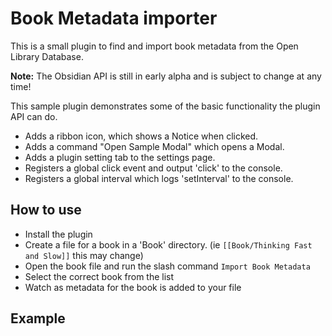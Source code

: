 # Book Metadata importer

This is a small plugin to find and import book metadata from the Open Library Database. 

**Note:** The Obsidian API is still in early alpha and is subject to change at any time!

This sample plugin demonstrates some of the basic functionality the plugin API can do.
- Adds a ribbon icon, which shows a Notice when clicked.
- Adds a command "Open Sample Modal" which opens a Modal.
- Adds a plugin setting tab to the settings page.
- Registers a global click event and output 'click' to the console.
- Registers a global interval which logs 'setInterval' to the console.

## How to use

- Install the plugin
- Create a file for a book in a 'Book' directory. (ie `[[Book/Thinking Fast and Slow]]` this may change)
- Open the book file and run the slash command `Import Book Metadata`
- Select the correct book from the list 
- Watch as metadata for the book is added to your file

## Example
